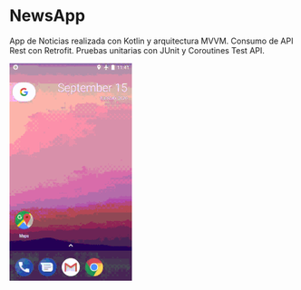 # NewsApp
App de Noticias realizada con Kotlin y arquitectura MVVM. Consumo de API Rest con Retrofit. Pruebas unitarias con JUnit y Coroutines Test API.

![](news_app1.gif)
